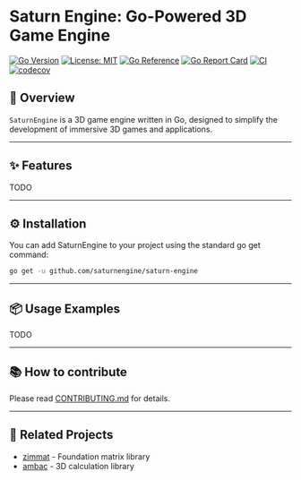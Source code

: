 # Saturn Engine: Go-Powered 3D Game Engine

[![Go Version](https://img.shields.io/badge/Go-%3E%3D%201.25-blue.svg)](https://golang.org/dl/)
[![License: MIT](https://img.shields.io/badge/License-MIT-brightgreen?style=flat-square)](/LICENSE)
[![Go Reference](https://pkg.go.dev/badge/github.com/saturnengine/saturn-engine.svg)](https://pkg.go.dev/github.com/saturnengine/saturn-engine)
[![Go Report Card](https://goreportcard.com/badge/github.com/saturnengine/saturn-engine)](https://goreportcard.com/report/github.com/saturnengine/saturn-engine)
[![CI](https://github.com/saturnengine/saturn-engine/actions/workflows/ci.yaml/badge.svg)](https://github.com/saturnengine/saturn-engine/actions/workflows/ci.yaml)
[![codecov](https://codecov.io/gh/saturnengine/saturn-engine/graph/badge.svg?token=U3KYC0UMA7)](https://codecov.io/gh/saturnengine/saturn-engine)

## 🚀 Overview

`SaturnEngine` is a 3D game engine written in Go, designed to simplify the development of immersive 3D games and applications.

---

## ✨ Features

TODO

---

## ⚙️ Installation

You can add SaturnEngine to your project using the standard go get command:

```sh
go get -u github.com/saturnengine/saturn-engine
```

---

## 📦 Usage Examples

TODO

---

## 📚 How to contribute

Please read [CONTRIBUTING.md](./CONTRIBUTING.md) for details.

---

## 🔗 Related Projects

- [zimmat](https://github.com/saturnengine/zimmat) - Foundation matrix library
- [ambac](https://github.com/saturnengine/ambac) - 3D calculation library
